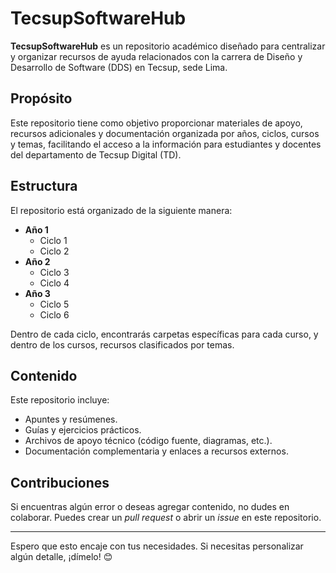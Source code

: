 # TecsupSoftwareHub

**TecsupSoftwareHub** es un repositorio académico diseñado para centralizar y organizar recursos de ayuda relacionados con la carrera de Diseño y Desarrollo de Software (DDS) en Tecsup, sede Lima.  

## **Propósito**
Este repositorio tiene como objetivo proporcionar materiales de apoyo, recursos adicionales y documentación organizada por años, ciclos, cursos y temas, facilitando el acceso a la información para estudiantes y docentes del departamento de Tecsup Digital (TD).

## **Estructura**
El repositorio está organizado de la siguiente manera:
- **Año 1**  
  - Ciclo 1  
  - Ciclo 2  
- **Año 2**  
  - Ciclo 3  
  - Ciclo 4  
- **Año 3**  
  - Ciclo 5  
  - Ciclo 6  

Dentro de cada ciclo, encontrarás carpetas específicas para cada curso, y dentro de los cursos, recursos clasificados por temas.

## **Contenido**
Este repositorio incluye:
- Apuntes y resúmenes.  
- Guías y ejercicios prácticos.  
- Archivos de apoyo técnico (código fuente, diagramas, etc.).  
- Documentación complementaria y enlaces a recursos externos.  

## **Contribuciones**
Si encuentras algún error o deseas agregar contenido, no dudes en colaborar. Puedes crear un *pull request* o abrir un *issue* en este repositorio.

---

Espero que esto encaje con tus necesidades. Si necesitas personalizar algún detalle, ¡dímelo! 😊
